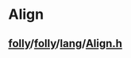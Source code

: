 # Align

## [folly](https://github.com/facebook/folly)/[folly](https://github.com/facebook/folly/tree/main/folly)/[lang](https://github.com/facebook/folly/tree/main/folly/lang)/[**Align.h**](https://github.com/facebook/folly/blob/main/folly/lang/Align.h)